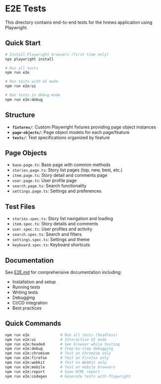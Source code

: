 # E2E Tests

This directory contains end-to-end tests for the hnews application using Playwright.

## Quick Start

```bash
# Install Playwright browsers (first time only)
npx playwright install

# Run all tests
npm run e2e

# Run tests with UI mode
npm run e2e:ui

# Run tests in debug mode
npm run e2e:debug
```

## Structure

- **`fixtures/`**: Custom Playwright fixtures providing page object instances
- **`page-objects/`**: Page object models for each page/feature
- **`tests/`**: Test specifications organized by feature

## Page Objects

- `base.page.ts`: Base page with common methods
- `stories.page.ts`: Story list pages (top, new, best, etc.)
- `item.page.ts`: Story detail and comments page
- `user.page.ts`: User profile page
- `search.page.ts`: Search functionality
- `settings.page.ts`: Settings and preferences

## Test Files

- `stories.spec.ts`: Story list navigation and loading
- `item.spec.ts`: Story details and comments
- `user.spec.ts`: User profiles and activity
- `search.spec.ts`: Search and filters
- `settings.spec.ts`: Settings and theme
- `keyboard.spec.ts`: Keyboard shortcuts

## Documentation

See [E2E.md](../E2E.md) for comprehensive documentation including:

- Installation and setup
- Running tests
- Writing tests
- Debugging
- CI/CD integration
- Best practices

## Quick Commands

```bash
npm run e2e              # Run all tests (headless)
npm run e2e:ui           # Interactive UI mode
npm run e2e:headed       # See browser while testing
npm run e2e:debug        # Step-by-step debugging
npm run e2e:chromium     # Test on Chromium only
npm run e2e:firefox      # Test on Firefox only
npm run e2e:webkit       # Test on WebKit only
npm run e2e:mobile       # Test on mobile browsers
npm run e2e:report       # View HTML report
npm run e2e:codegen      # Generate tests with Playwright
```
